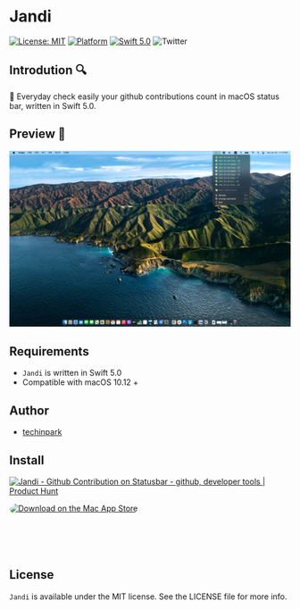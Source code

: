 # Jandi 


[![License: MIT](https://img.shields.io/badge/license-MIT-blue.svg?style=flat)](https://github.com/techinpark/jandi/blob/main/LICENSE)
[![Platform](https://img.shields.io/badge/platform-macOS-green.svg?style=flat)](https://github.com/techinpark/jandi)
[![Swift 5.0](https://img.shields.io/badge/Swift-5.0-orange.svg?style=flat)](https://developer.apple.com/swift/)
![Twitter](https://img.shields.io/twitter/follow/techinpark.svg?style=social&label=Follow)


## Introdution :mag: 

🌱 Everyday check easily your github contributions count in macOS status bar, written in Swift 5.0. 

## Preview 👀
![](./.github/images/preview.png)


## Requirements 

- `Jandi` is written in Swift 5.0
- Compatible with macOS 10.12 + 

## Author 
- [techinpark](https://twitter.com/techinpark)

## Install 

<a href="https://www.producthunt.com/posts/jandi-github-contribution-on-statusbar?utm_source=badge-featured&utm_medium=badge&utm_souce=badge-jandi-github-contribution-on-statusbar" target="_blank"><img src="https://api.producthunt.com/widgets/embed-image/v1/featured.svg?post_id=283693&theme=light" alt="Jandi - Github Contribution on Statusbar - github, developer tools | Product Hunt" style="width: 250px; height: 54px;" width="250" height="54" /></a> 

<a href="https://apps.apple.com/us/app/jandi-growth-your-code/id1551460285?mt=12&amp;itsct=apps_box&amp;itscg=30200" style="display: inline-block; overflow: hidden; border-radius: 13px; width: 250px; height: 83px;"><img src="https://tools.applemediaservices.com/api/badges/download-on-the-mac-app-store/black/en-US?size=250x83&amp;releaseDate=1612137600&h=21fffbfb6797aea42878a89d3fd093fd" alt="Download on the Mac App Store" style="border-radius: 13px; width: 250px; height: 83px;"></a>



## License 
`Jandi` is available under the MIT license. See the LICENSE file for more info.

